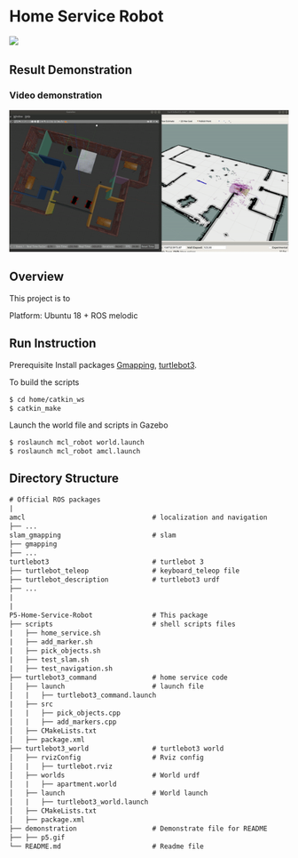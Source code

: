 # Home Service Robot

[![](https://s3-us-west-1.amazonaws.com/udacity-robotics/Extra+Images/RoboND_flag.png)](http://www.udacity.com/robotics)

## Result Demonstration 

### Video demonstration

 [![Video demonstration](./demonstration/P5.gif)](https://youtu.be/-6iFxDoOUwM)

## Overview

This project is to 

Platform:
Ubuntu 18 + ROS melodic

## Run Instruction
Prerequisite
Install packages [Gmapping](http://wiki.ros.org/gmapping), [turtlebot3](http://wiki.ros.org/turtlebot3?distro=melodic).

To build the scripts

```
$ cd home/catkin_ws
$ catkin_make
```

Launch the world file and scripts in Gazebo

```
$ roslaunch mcl_robot world.launch
$ roslaunch mcl_robot amcl.launch
```

## Directory Structure

```
# Official ROS packages
|
amcl                                # localization and navigation
├── ...
slam_gmapping               		# slam                
├── gmapping
├── ...
turtlebot3                     		# turtlebot 3
├── turtlebot_teleop                # keyboard_teleop file
├── turtlebot_description           # turtlebot3 urdf
├── ...
|
|
P5-Home-Service-Robot     		    # This package
├── scripts                   		# shell scripts files
|   ├── home_service.sh
|   ├── add_marker.sh
|   ├── pick_objects.sh
|   ├── test_slam.sh
|   ├── test_navigation.sh
├── turtlebot3_command              # home service code
│   ├── launch                      # launch file
│   |   ├── turtlebot3_command.launch
|   ├── src
│   |   ├── pick_objects.cpp
│   |   ├── add_markers.cpp
│   ├── CMakeLists.txt
│   ├── package.xml
├── turtlebot3_world                # turtlebot3 world
│   ├── rvizConfig                  # Rviz config
│   |   ├── turtlebot.rviz
│   ├── worlds                      # World urdf
│   |   ├── apartment.world
│   ├── launch                      # World launch
│   |   ├── turtlebot3_world.launch
│   ├── CMakeLists.txt
│   ├── package.xml
├── demonstration             		# Demonstrate file for README 
├── ├── p5.gif
└── README.md                  		# Readme file                                          
```

